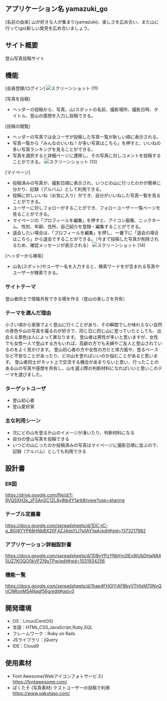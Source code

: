 ## アプリケーション名 yamazuki_go

[名前の由来]
山が好きな人が集まり(yamazuki)、楽しさを広め合い、また山に行って(go)新しい発見を広め合いましょう。

## サイト概要
登山写真投稿サイト  

## 機能
[会員登録/ログイン]
![スクリーンショット (11)](https://user-images.githubusercontent.com/88083265/139241544-8d0e63a3-cf62-455a-8941-028bfa9f2b49.png)

[写真を投稿]
- ヘッダーの投稿から、写真、山/スポットの名前、撮影場所、撮影日時、タイトル、登山の感想を入力し投稿できる。   

[投稿の閲覧]
- ヘッダーの写真では全ユーザが投稿した写真一覧が新しい順に表示される。
- 写真一覧から「みんなのいいね！が多い写真はこちら」を押すと、いいねの多い写真ランキングを見ることができる。
- 写真を選択すると詳細ページに遷移し、その写真に対しコメントを投稿することができる。
![スクリーンショット (13)](https://user-images.githubusercontent.com/88083265/139241730-b465d7f4-af3f-471a-b8a1-4af7310b18ac.png)

[マイページ]
- 投稿済みの写真が、撮影日順に表示され、いつどの山に行ったのかが簡単に分かり、記録（アルバム）として利用できる。
- 投稿に対しいいね（お気に入り）ができ、自分がいいねした写真一覧を見ることができる。
- ユーザーに対しフォローがすることができ、フォローユーザー一覧ページを見ることができる。
- マイページの「プロフィールを編集」を押すと、アイコン画像、ニックネーム、性別、年齢、住所、自己紹介を登録・編集することができる。
- 退会したい場合は、「プロフィールを編集」を押し、一番下に「退会の場合はこちら」から退会ですることができる。（今まで投稿した写真が削除されるため、確認メッセージが表示される）
![スクリーンショット (14)](https://user-images.githubusercontent.com/88083265/139241796-56df21aa-9e55-48da-916d-09f4a68b49e3.png) 

[ヘッダーから検索]
- 山名(スポット)やユーザー名を入力すると、検索ワードをが含まれる写真やユーザーが検索できる。

### サイトテーマ
登山者同士で情報共有できる場を作る（登山の楽しさを共有）

### テーマを選んだ理由
小さい頃から家族でよく登山に行くことがあり、その瞬間でしか味わえない自然の景色や山の写真を撮るのが好きで、同じ日に同じ山に登っていたとしても、出会える景色は人によって異なります。
登山者は男性が多いと思いますが、女性でも女性一人で登山する方もいれば、高齢の方でも夫婦やご友人と登山されているのをよく見かけます。
登山初心者の方や女性の方だと体力面や、登るペースなど不安なことがあったり、どの山を登ればいいのか悩むことがあると思います。
登山者同士がネット上で交流する機会があまりないと思い、行ったことのある山の写真や感想を共有し、山を選ぶ際の判断材料になればいいと思いこのテーマを選びました。

### ターゲットユーザ
- 登山初心者
- 登山愛好家
 
### 主な利用シーン
- 次にどの山を登るか山のイメージが湧いたり、判断材料になる
- 自分の登山写真を投稿できる
- いつどの山にったのか投稿済みの写真はマイページに撮影日順に並ぶので、記録（アルバム）としても利用できる

## 設計書
### ER図
https://drive.google.com/file/d/1-9VQSXH2k_zFSAnSC1ZL8v8tb4Y1arb8/view?usp=sharing
### テーブル定義書
https://docs.google.com/spreadsheets/d/1DC-tC-g_BGI8YYP68HNbBX20F4ZJ4dsYLl7sIIAY1wA/edit#gid=1373217982
### アプリケーション詳細設計書
https://docs.google.com/spreadsheets/d/1DByYPzYNbYm2lExWUbDHaN845UZ7KOQO0kVFZf9uTPw/edit#gid=1031934256
### 機能一覧
https://docs.google.com/spreadsheets/d/1hae4FHOlYjAFBkyVTHIsM70NyQriCNRonMSANagf56g/edit#gid=0

## 開発環境
- OS：Linux(CentOS)
- 言語：HTML,CSS,JavaScript,Ruby,SQL
- フレームワーク：Ruby on Rails
- JSライブラリ：jQuery
- IDE：Cloud9

## 使用素材
- Font Awesome(Webアイコンフォトサービス)  
https://fontawesome.com/
- ぱくたそ (写真素材) テストユーザーの投稿で利用   
https://www.pakutaso.com/    

